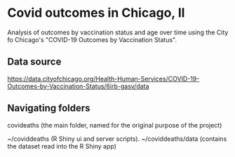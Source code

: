 # Covid outcomes in Chicago, Il

Analysis of outcomes by vaccination status and age over time using the City fo Chicago's "COVID-19 Outcomes by Vaccination Status". 

## Data source 

https://data.cityofchicago.org/Health-Human-Services/COVID-19-Outcomes-by-Vaccination-Status/6irb-gasv/data

## Navigating folders

covideaths (the main folder, named for the original purpose of the project) 

~/coviddeaths (R Shiny ui and server scripts).
~/coviddeaths/data (contains the dataset read into the R Shiny app)
